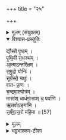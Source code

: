 +++
title = "२५"

+++

<details><summary>मूलम् (संयुक्तम्)</summary>

द्यौस्ते॑ पृ॒ष्ठम्पृ॑थि॒वी स॒धस्थ॑मा॒त्मान्तरि॑क्षꣳ समु॒द्रो योनि॒स्सूर्य॑स्ते॒ चक्षु॒र्वातᳶ॑ प्रा॒णश्च॒न्द्रमा॒श्श्रोत्र॒म्मासा॑श्चार्धमा॒साश्च॒ पर्वा॑ण्यृ॒तवोङ्गा॑नि सँव्वत्स॒रो म॑हि॒मा ॥ [57]  
</details>

<details open><summary>विश्वास-प्रस्तुतिः</summary>

द्यौस्ते॑ पृ॒ष्ठम् ।  
पृ॒थि॒वी स॒धस्थ॑म् ।  
आ॒त्माऽन्तरि॑क्षम् ।  
स॒मु॒द्रो योनिः॑ ।  
सूर्य॑स्ते॒ चक्षुः॑ ।  
वातᳶ॑ प्रा॒णः ।  
च॒न्द्रमा॒श्श्रोत्र॑म् ।  
मासा॑श् चार्धमा॒साश् च॒ पर्वा॑णि ।  
ऋ॒तवोऽङ्गा॑नि ।  
स॒व्ँव॒त्स॒रो म॑हि॒मा ॥ [57]  
</details>

<details><summary>मूलम्</summary>

द्यौस्ते॑ पृ॒ष्ठम् ।  
पृ॒थि॒वी स॒धस्थ॑म् ।  
आ॒त्माऽन्तरि॑क्षम् ।  
स॒मु॒द्रो योनिः॑ ।  
सूर्य॑स्ते॒ चक्षुः॑ ।  
वातᳶ॑ प्रा॒णः ।  
च॒न्द्रमा॒श्श्रोत्र॑म् ।  
मासा॑श् चार्धमा॒साश् च॒ पर्वा॑णि ।  
ऋ॒तवोऽङ्गा॑नि ।  
स॒व्ँव॒त्स॒रो म॑हि॒मा ॥ [57]  
</details>

<details><summary>भट्टभास्कर-टीका</summary>

1द्यौस्ते पृष्ठमिति ॥ सर्वात्मतया अश्वस्स्तूयते । पृष्ठमुपरिभागः । सधस्थं सहस्थानम् । 'सुपि स्थः' इति कः । 'सधमाधस्थयोः' इति सधादेशः ॥

इति भट्टभास्करमिश्रविरचिते ज्ञानयज्ञाख्ये यजुर्वेदभाष्ये पञ्चमकाण्डे सप्तमप्रश्ने पञ्चविंशोनुवाकः ॥  
</details>
